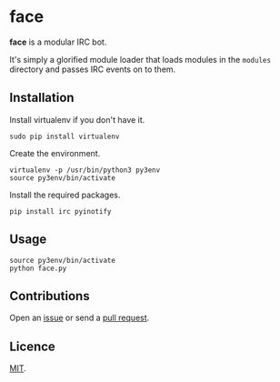 # face

**face** is a modular IRC bot.

It's simply a glorified module loader that loads modules in the `modules` directory and passes IRC events on to them.

## Installation

Install virtualenv if you don't have it.

    sudo pip install virtualenv

Create the environment.

    virtualenv -p /usr/bin/python3 py3env
    source py3env/bin/activate

Install the required packages.

    pip install irc pyinotify

## Usage

    source py3env/bin/activate
    python face.py

## Contributions

Open an [issue](https://github.com/crdx/face/issues) or send a [pull request](https://github.com/crdx/face/pulls).

## Licence

[MIT](LICENCE.md).
